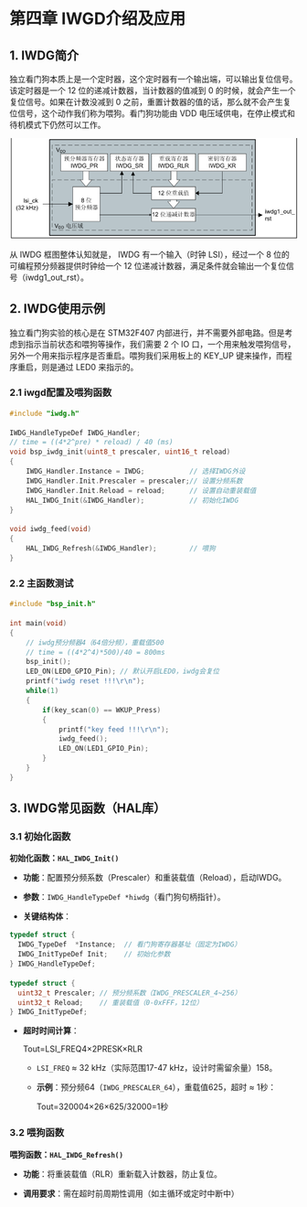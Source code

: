 # 第四章 IWGD介绍及应用

## 1. IWDG简介

独立看门狗本质上是一个定时器，这个定时器有一个输出端，可以输出复位信号。该定时器是一个 12 位的递减计数器，当计数器的值减到 0 的时候，就会产生一个复位信号。如果在计数没减到 0 之前，重置计数器的值的话，那么就不会产生复位信号，这个动作我们称为喂狗。看门狗功能由 VDD 电压域供电，在停止模式和待机模式下仍然可以工作。

![屏幕截图 2025-06-01 155705.png](https://raw.githubusercontent.com/hazy1k/My-drawing-bed/main/2025/06/01-15-57-12-屏幕截图%202025-06-01%20155705.png)

从 IWDG 框图整体认知就是， IWDG 有一个输入（时钟 LSI），经过一个 8 位的可编程预分频器提供时钟给一个 12 位递减计数器，满足条件就会输出一个复位信号（iwdg1_out_rst）。

## 2. IWDG使用示例

独立看门狗实验的核心是在 STM32F407 内部进行，并不需要外部电路。但是考虑到指示当前状态和喂狗等操作，我们需要 2 个 IO 口，一个用来触发喂狗信号，另外一个用来指示程序是否重启。喂狗我们采用板上的 KEY_UP 键来操作，而程序重启，则是通过 LED0 来指示的。

### 2.1 iwgd配置及喂狗函数

```c
#include "iwdg.h"

IWDG_HandleTypeDef IWDG_Handler;
// time = ((4*2^pre) * reload) / 40 (ms)
void bsp_iwdg_init(uint8_t prescaler, uint16_t reload)
{
    IWDG_Handler.Instance = IWDG;           // 选择IWDG外设
    IWDG_Handler.Init.Prescaler = prescaler;// 设置分频系数
    IWDG_Handler.Init.Reload = reload;      // 设置自动重装载值
    HAL_IWDG_Init(&IWDG_Handler);           // 初始化IWDG
}

void iwdg_feed(void)
{
    HAL_IWDG_Refresh(&IWDG_Handler);        // 喂狗
}
```

### 2.2 主函数测试

```c
#include "bsp_init.h"

int main(void)
{
    // iwdg预分频器4（64倍分频），重载值500
    // time = ((4*2^4)*500)/40 = 800ms
    bsp_init();
    LED_ON(LED0_GPIO_Pin); // 默认开启LED0，iwdg会复位
    printf("iwdg reset !!!\r\n");
    while(1)
    {
        if(key_scan(0) == WKUP_Press)
        {
            printf("key feed !!!\r\n");
            iwdg_feed();
            LED_ON(LED1_GPIO_Pin);
        }
    }
}
```

## 3. IWDG常见函数（HAL库）

### 3.1 初始化函数

**初始化函数：`HAL_IWDG_Init()`**

- **功能**：配置预分频系数（Prescaler）和重装载值（Reload），启动IWDG。

- **参数**：`IWDG_HandleTypeDef *hiwdg`（看门狗句柄指针）。

- **关键结构体**：

```c
typedef struct {
  IWDG_TypeDef  *Instance;  // 看门狗寄存器基址（固定为IWDG）
  IWDG_InitTypeDef Init;    // 初始化参数
} IWDG_HandleTypeDef;

typedef struct {
  uint32_t Prescaler; // 预分频系数（IWDG_PRESCALER_4~256）
  uint32_t Reload;    // 重装载值（0-0xFFF，12位）
} IWDG_InitTypeDef;
```

- **超时时间计算**：
  
  Tout=LSI_FREQ4×2PRESK×RLR​
  
  - `LSI_FREQ` ≈ 32 kHz（实际范围17-47 kHz，设计时需留余量）158。
  
  - **示例**：预分频64（`IWDG_PRESCALER_64`），重载值625，超时 ≈ 1秒：
    
    Tout=320004×26×625​/32000=1秒

### 3.2 喂狗函数

**喂狗函数：`HAL_IWDG_Refresh()`**

- **功能**：将重装载值（RLR）重新载入计数器，防止复位。

- **调用要求**：需在超时前周期性调用（如主循环或定时中断中）


